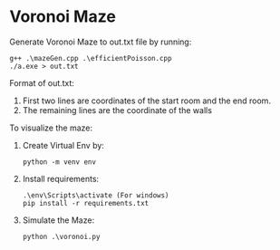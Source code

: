 # Voronoi Maze

Generate Voronoi Maze to out.txt file by running:
```
g++ .\mazeGen.cpp .\efficientPoisson.cpp
./a.exe > out.txt
```
Format of out.txt:
1) First two lines are coordinates of the start room and the end room.
2) The remaining lines are the coordinate of the walls

To visualize the maze:
1) Create Virtual Env by:
   ```
   python -m venv env
   ```
2) Install requirements:
   ```
   .\env\Scripts\activate (For windows)
   pip install -r requirements.txt
   ```
3) Simulate the Maze:
   ```
   python .\voronoi.py
   ```
